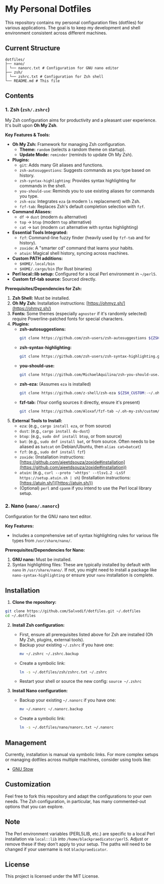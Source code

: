 # My Personal Dotfiles

This repository contains my personal configuration files (dotfiles) for various applications.
The goal is to keep my development and shell environment consistent across different machines.

## Current Structure
```
dotfiles/
├── nano/
│ └── nanorc.txt # Configuration for GNU nano editor
├── zsh/
│ └── zshrc.txt # Configuration for Zsh shell
└── README.md # This file
```

## Contents

### 1. Zsh (`zsh/.zshrc`)

My Zsh configuration aims for productivity and a pleasant user experience. It's built upon **Oh My Zsh**.

**Key Features & Tools:**

*   **Oh My Zsh:** Framework for managing Zsh configuration.
    *   **Theme:** `random` (selects a random theme on startup).
    *   **Update Mode:** `reminder` (reminds to update Oh My Zsh).
*   **Plugins:**
    *   `git`: Adds many Git aliases and functions.
    *   `zsh-autosuggestions`: Suggests commands as you type based on history.
    *   `zsh-syntax-highlighting`: Provides syntax highlighting for commands in the shell.
    *   `you-should-use`: Reminds you to use existing aliases for commands you type.
    *   `zsh-eza`: Integrates `eza` (a modern `ls` replacement) with Zsh.
    *   `fzf-tab`: Replaces Zsh's default completion selection with `fzf`.
*   **Command Aliases:**
    *   `df` -> `dust` (modern `du` alternative)
    *   `top` -> `btop` (modern `top` alternative)
    *   `cat` -> `bat` (modern `cat` alternative with syntax highlighting)
*   **Essential Tools Integrated:**
    *   `fzf`: Command-line fuzzy finder (heavily used by `fzf-tab` and for history).
    *   `zoxide`: A "smarter cd" command that learns your habits.
    *   `atuin`: Magical shell history, syncing across machines.
*   **Custom PATH additions:**
    *   `$HOME/.local/bin`
    *   `$HOME/.cargo/bin` (for Rust binaries)
*   **Perl local::lib setup:** Configured for a local Perl environment in `~/perl5`.
*   **Custom fzf-tab source:** Sourced directly.

**Prerequisites/Dependencies for Zsh:**

1.  **Zsh Shell:** Must be installed.
2.  **Oh My Zsh:** Installation instructions: [https://ohmyz.sh/](https://ohmyz.sh/)
3.  **Fonts:** Some themes (especially `agnoster` if it's randomly selected) require Powerline-patched fonts for special characters.
4.  **Plugins:**
    *   **zsh-autosuggestions:**
        ```bash
        git clone https://github.com/zsh-users/zsh-autosuggestions ${ZSH_CUSTOM:-~/.oh-my-zsh/custom}/plugins/zsh-autosuggestions
        ```
    *   **zsh-syntax-highlighting:**
        ```bash
        git clone https://github.com/zsh-users/zsh-syntax-highlighting.git ${ZSH_CUSTOM:-~/.oh-my-zsh/custom}/plugins/zsh-syntax-highlighting
        ```
    *   **you-should-use:**
        ```bash
        git clone https://github.com/MichaelAquilina/zsh-you-should-use.git ${ZSH_CUSTOM:-~/.oh-my-zsh/custom}/plugins/you-should-use
        ```
    *   **zsh-eza:** (Assumes `eza` is installed)
        ```bash
        git clone https://github.com/z-shell/zsh-eza ${ZSH_CUSTOM:-~/.oh-my-zsh/custom}/plugins/zsh-eza
        ```
    *   **fzf-tab:** (Your config sources it directly, ensure it's present)
        ```bash
        git clone https://github.com/Aloxaf/fzf-tab ~/.oh-my-zsh/custom/plugins/fzf-tab
        ```
5.  **External Tools to Install:**
    *   `eza`: (e.g., `cargo install eza`, or from source)
    *   `dust`: (e.g., `cargo install du-dust`)
    *   `btop`: (e.g., `sudo dnf install btop`, or from source)
    *   `bat`: (e.g., `sudo dnf install bat`, or from source. Often needs to be aliased as `batcat` on Debian/Ubuntu, then `alias cat=batcat`)
    *   `fzf`: (e.g., `sudo dnf install fzf`)
    *   `zoxide`: (Installation instructions: [https://github.com/ajeetdsouza/zoxide#installation](https://github.com/ajeetdsouza/zoxide#installation))
    *   `atuin`: (e.g., `curl --proto '=https' --tlsv1.2 -LsSf https://setup.atuin.sh | sh`) (Installation instructions: [https://atuin.sh/]([https://atuin.sh/))
    *   (Optional) `perl` and `cpanm` if you intend to use the Perl local library setup.

### 2. Nano (`nano/.nanorc`)

Configuration for the GNU nano text editor.

**Key Features:**

*   Includes a comprehensive set of syntax highlighting rules for various file types from `/usr/share/nano/`.

**Prerequisites/Dependencies for Nano:**

1.  **GNU nano:** Must be installed.
2.  Syntax highlighting files: These are typically installed by default with `nano` in `/usr/share/nano/`. If not, you might need to install a package like `nano-syntax-highlighting` or ensure your `nano` installation is complete.

## Installation

1.  **Clone the repository:**
   ```bash
   git clone https://github.com/Salvodif/dotfiles.git ~/.dotfiles
   cd ~/.dotfiles
   ```

2.  **Install Zsh configuration:**
    *   First, ensure all prerequisites listed above for Zsh are installed (Oh My Zsh, plugins, external tools).
    *   Backup your existing `~/.zshrc` if you have one:
        ```bash
        mv ~/.zshrc ~/.zshrc.backup
        ```
    *   Create a symbolic link:
        ```bash
        ln -s ~/.dotfiles/zsh/zshrc.txt ~/.zshrc
        ```
    *   Restart your shell or source the new config: `source ~/.zshrc`

3.  **Install Nano configuration:**
    *   Backup your existing `~/.nanorc` if you have one:
        ```bash
        mv ~/.nanorc ~/.nanorc.backup
        ```
    *   Create a symbolic link:
        ```bash
        ln -s ~/.dotfiles/nano/nanorc.txt ~/.nanorc
        ```

## Management

Currently, installation is manual via symbolic links. For more complex setups or managing dotfiles across multiple machines, consider using tools like:

*   [GNU Stow](https://www.gnu.org/software/stow/)

## Customization

Feel free to fork this repository and adapt the configurations to your own needs.
The Zsh configuration, in particular, has many commented-out options that you can explore.

## Note

The Perl environment variables (PERL5LIB, etc.) are specific to a local Perl installation via `local::lib` into `/home/blackpraedicator/perl5`. Adjust or remove these if they don't apply to your setup. The paths will need to be changed if your username is not `blackpraedicator`.

## License

This project is licensed under the MIT License.
